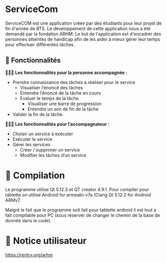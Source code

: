 # ServiceCom

ServiceCOM est une application créée par des étudiants pour leur projet de fin d'année de BTS.
Le développement de cette application nous a été demandé par la fondation ARHM.
Le but de l'application est d'encadrer des personnes atteintes de handicap afin de les aider à mieux gérer leur temps pour effectuer différentes tâches.

## 🔧 Fonctionnalités

👨🏻‍🦽 **Les fonctionnalités pour la personne accompagnée :**

- Prendre connaissance des tâches à réaliser pour le service
  - Visualiser l’énoncé des tâches
  - Entendre l’énoncé de la tâche en cours
  - Evaluer le temps de la tâche
    - Visualiser une barre de progression
    - Entendre un son de fin de la tâche
- Valider la fin de la tâche.


🚶🏻‍♀️ **Les fonctionnalités pour l’accompagnateur :**
- Choisir un service à exécuter
- Exécuter le service
- Gérer les services
  - Créer / supprimer un service
  - Modifier les tâches d’un service

# 🔨 Compilation
Le programme utilise Qt 5.12.3 et QT creator 4.9.1.
Pour compiler pour tablette on utilise Android for armeabi-v7a (Clang Qt 5.12.2 for Android ARMv7.

Malgré le fait que le programme soit fait pour tablette android il est tout a fait compilable pour PC (sous réserver de changer le chemin de la base de donnée dans le code).

# 📝 Notice utilisateur
https://rentry.org/arhm
